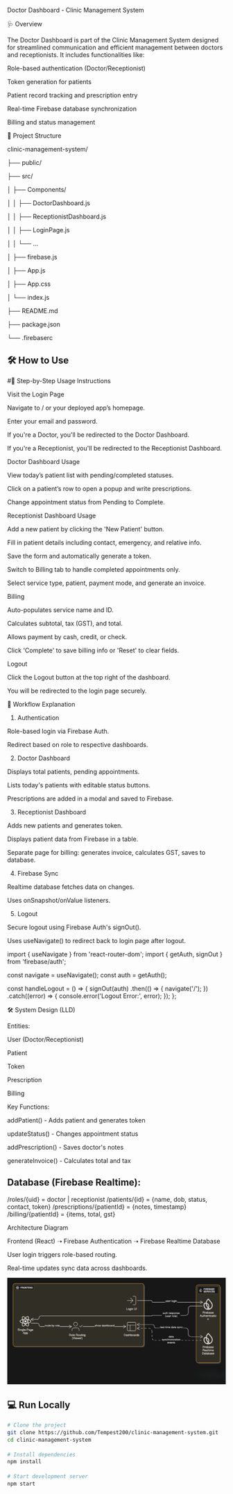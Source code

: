 Doctor Dashboard - Clinic Management System

🩺 Overview

The Doctor Dashboard is part of the Clinic Management System designed for streamlined communication and efficient management between doctors and receptionists. It includes functionalities like:

Role-based authentication (Doctor/Receptionist)

Token generation for patients

Patient record tracking and prescription entry

Real-time Firebase database synchronization

Billing and status management

📁 Project Structure

clinic-management-system/

├── public/

├── src/

│   ├── Components/

│   │   ├── DoctorDashboard.js

│   │   ├── ReceptionistDashboard.js

│   │   ├── LoginPage.js

│   │   └── ...

│   ├── firebase.js

│   ├── App.js

│   ├── App.css

│   └── index.js

├── README.md

├── package.json

└── .firebaserc




## 🛠️ How to Use

#🧭 Step-by-Step Usage Instructions

Visit the Login Page

Navigate to / or your deployed app’s homepage.

Enter your email and password.

If you're a Doctor, you'll be redirected to the Doctor Dashboard.

If you're a Receptionist, you'll be redirected to the Receptionist Dashboard.

Doctor Dashboard Usage

View today’s patient list with pending/completed statuses.

Click on a patient’s row to open a popup and write prescriptions.

Change appointment status from Pending to Complete.

Receptionist Dashboard Usage

Add a new patient by clicking the 'New Patient' button.

Fill in patient details including contact, emergency, and relative info.

Save the form and automatically generate a token.

Switch to Billing tab to handle completed appointments only.

Select service type, patient, payment mode, and generate an invoice.

Billing

Auto-populates service name and ID.

Calculates subtotal, tax (GST), and total.

Allows payment by cash, credit, or check.

Click 'Complete' to save billing info or 'Reset' to clear fields.

Logout

Click the Logout button at the top right of the dashboard.

You will be redirected to the login page securely.




🚀 Workflow Explanation

1. Authentication

Role-based login via Firebase Auth.

Redirect based on role to respective dashboards.

2. Doctor Dashboard

Displays total patients, pending appointments.

Lists today's patients with editable status buttons.

Prescriptions are added in a modal and saved to Firebase.

3. Receptionist Dashboard

Adds new patients and generates token.

Displays patient data from Firebase in a table.

Separate page for billing: generates invoice, calculates GST, saves to database.

4. Firebase Sync

Realtime database fetches data on changes.

Uses onSnapshot/onValue listeners.

5. Logout

Secure logout using Firebase Auth's signOut().

Uses useNavigate() to redirect back to login page after logout.

import { useNavigate } from 'react-router-dom';
import { getAuth, signOut } from 'firebase/auth';

const navigate = useNavigate();
const auth = getAuth();

const handleLogout = () => {
  signOut(auth)
    .then(() => {
      navigate('/');
    })
    .catch((error) => {
      console.error('Logout Error:', error);
    });
};

🛠️ System Design (LLD)

Entities:

User (Doctor/Receptionist)

Patient

Token

Prescription

Billing

Key Functions:

addPatient() - Adds patient and generates token

updateStatus() - Changes appointment status

addPrescription() - Saves doctor's notes

generateInvoice() - Calculates total and tax

## Database (Firebase Realtime):

/roles/{uid} = doctor | receptionist
/patients/{id} = {name, dob, status, contact, token}
/prescriptions/{patientId} = {notes, timestamp}
/billing/{patientId} = {items, total, gst}


Architecture Diagram

Frontend (React) ➝ Firebase Authentication ➝ Firebase Realtime Database

User login triggers role-based routing.

Real-time updates sync data across dashboards.

![ Architecture Diagram ](image.png)



## 💻 Run Locally

```bash
# Clone the project
git clone https://github.com/Tempest200/clinic-management-system.git
cd clinic-management-system

# Install dependencies
npm install

# Start development server
npm start
